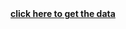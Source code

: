 <html>
<head>
<body>
<a href="https://drive.google.com/drive/folders/1ynOel7JRc1wIXpdYSkgJoQNxH-4gDOk7?usp=sharing"><b>click here to get the data</b></a>
</body>
</head>
</html>
